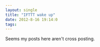 ```yaml
---
layout: single
title: "IFTTT wake up"
date: 2012-8-16 19:14:0
tags: 
---
```


Seems my posts here aren't cross posting.
